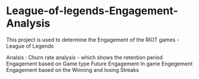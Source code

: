 # League-of-legends-Engagement-Analysis

This project is used to determine the Engagement of the RIOT games - League of Legends

Analsis :
Churn rate analysis - which shows the retention period
Engagement based on Game type
Future Engagement 
In game Engegement 
Engagement based on the Winning and losing Streaks
